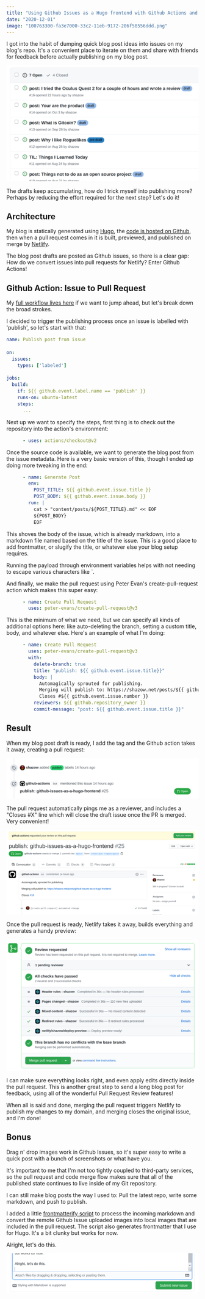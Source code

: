 ```yaml
---
title: "Using Github Issues as a Hugo frontend with Github Actions and Netlify"
date: "2020-12-01"
image: "100763300-fa3e7000-33c2-11eb-9172-206f58556ddd.png"
---
```


I got into the habit of dumping quick blog post ideas into issues on my blog's repo. It's a convenient place to iterate on them and share with friends for feedback before actually publishing on my blog post.

![image](100761218-a6cb2280-33c0-11eb-92df-1b52d91cc16e.png)

The drafts keep accumulating, how do I trick myself into publishing more? Perhaps by reducing the effort required for the next step? Let's do it!

## Architecture

My blog is statically generated using [Hugo](https://github.com/gohugoio/hugo), the [code is hosted on Github](https://github.com/shazow/shazow.net), then when a pull request comes in it is built, previewed, and published on merge by [Netlify](https://netlify.com/).

The blog post drafts are posted as Github issues, so there is a clear gap: How do we convert issues into pull requests for Netlify? Enter Github Actions!

## Github Action: Issue to Pull Request

My [full workflow lives here](https://github.com/shazow/shazow.net/blob/master/.github/workflows/publish.yml) if we want to jump ahead, but let's break down the broad strokes.

I decided to trigger the publishing process once an issue is labelled with 'publish', so let's start with that:

```yaml
name: Publish post from issue

on:
  issues:
    types: ['labeled']

jobs:
  build:
    if: ${{ github.event.label.name == 'publish' }}
    runs-on: ubuntu-latest
    steps:
      ...
```

Next up we want to specify the steps, first thing is to check out the repository into the action's environment:

```yaml
      - uses: actions/checkout@v2
```

Once the source code is available, we want to generate the blog post from the issue metadata. Here is a very basic version of this, though I ended up doing more tweaking in the end:

```yaml
      - name: Generate Post
        env:
          POST_TITLE: ${{ github.event.issue.title }}
          POST_BODY: ${{ github.event.issue.body }}
        run: |
          cat > "content/posts/${POST_TITLE}.md" << EOF
          ${POST_BODY}
          EOF
```

This shoves the body of the issue, which is already markdown, into a markdown file named based on the title of the issue. This is a good place to add frontmatter, or slugify the title, or whatever else your blog setup requires.

Running the payload through environment variables helps with not needing to escape various characters like \`.

And finally, we make the pull request using Peter Evan's create-pull-request action which makes this super easy:

```yaml
      - name: Create Pull Request
        uses: peter-evans/create-pull-request@v3
```

This is the minimum of what we need, but we can specify all kinds of additional options here: like auto-deleting the branch, setting a custom title, body, and whatever else. Here's an example of what I'm doing:

```yaml
      - name: Create Pull Request
        uses: peter-evans/create-pull-request@v3
        with:
          delete-branch: true
          title: "publish: ${{ github.event.issue.title}}"
          body: |
            Automagically sprouted for publishing.
            Merging will publish to: https://shazow.net/posts/${{ github.event.issue.title }}
            Closes #${{ github.event.issue.number }}
          reviewers: ${{ github.repository_owner }}
          commit-message: "post: ${{ github.event.issue.title }}"
```


## Result

When my blog post draft is ready, I add the tag and the Github action takes it away, creating a pull request:

![image](100763017-a764b880-33c2-11eb-860f-5bab932ac558.png)

The pull request automatically pings me as a reviewer, and includes a "Closes #X" line which will close the draft issue once the PR is merged. Very convenient!

![image](100763219-ded36500-33c2-11eb-8387-ff28b6561875.png)

Once the pull request is ready, Netlify takes it away, builds everything and generates a handy preview:

![image](100763300-fa3e7000-33c2-11eb-9172-206f58556ddd.png)

I can make sure everything looks right, and even apply edits directly inside the pull request. This is another great step to send a long blog post for feedback, using all of the wonderful Pull Request Review features!

When all is said and done, merging the pull request triggers Netlify to publish my changes to my domain, and merging closes the original issue, and I'm done!

## Bonus

Drag n' drop images work in Github Issues, so it's super easy to write a quick post with a bunch of screenshots or what have you.

It's important to me that I'm not too tightly coupled to third-party services, so the pull request and code merge flow makes sure that all of the published state continues to live inside of my Git repository.

I can still make blog posts the way I used to: Pull the latest repo, write some markdown, and push to publish.

I added a little [frontmatterify script](https://github.com/shazow/shazow.net/blob/master/frontmatterify) to process the incoming markdown and convert the remote Github Issue uploaded images into local images that are included in the pull request. The script also generates frontmatter that I use for Hugo. It's a bit clunky but works for now.

Alright, let's do this.

![image](100764184-11ca2880-33c4-11eb-8c84-e992765ace49.png)

